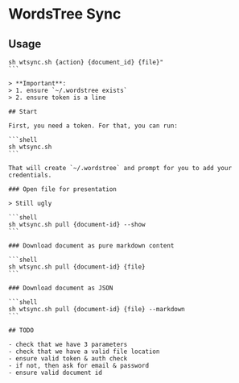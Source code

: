 
# WordsTree Sync

## Usage

````shell
sh wtsync.sh {action} {document_id} {file}"
```

> **Important**:
> 1. ensure `~/.wordstree exists`
> 2. ensure token is a line

## Start

First, you need a token. For that, you can run:

```shell
sh wtsync.sh
```

That will create `~/.wordstree` and prompt for you to add your credentials.

### Open file for presentation

> Still ugly

```shell
sh wtsync.sh pull {document-id} --show
```

### Download document as pure markdown content

```shell
sh wtsync.sh pull {document-id} {file}
```

### Download document as JSON

```shell
sh wtsync.sh pull {document-id} {file} --markdown
```

## TODO

- check that we have 3 parameters
- check that we have a valid file location
- ensure valid token & auth check
- if not, then ask for email & password
- ensure valid document id
